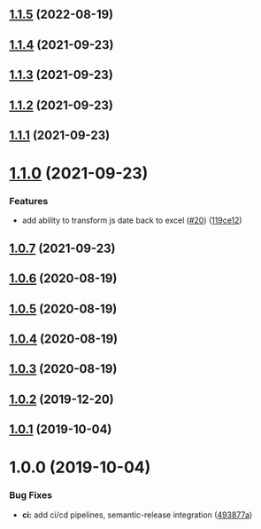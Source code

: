## [1.1.5](https://github.com/oleg-koval/excel-date-to-js/compare/v1.1.4...v1.1.5) (2022-08-19)

## [1.1.4](https://github.com/oleg-koval/excel-date-to-js/compare/v1.1.3...v1.1.4) (2021-09-23)

## [1.1.3](https://github.com/oleg-koval/excel-date-to-js/compare/v1.1.2...v1.1.3) (2021-09-23)

## [1.1.2](https://github.com/oleg-koval/excel-date-to-js/compare/v1.1.1...v1.1.2) (2021-09-23)

## [1.1.1](https://github.com/oleg-koval/excel-date-to-js/compare/v1.1.0...v1.1.1) (2021-09-23)

# [1.1.0](https://github.com/oleg-koval/excel-date-to-js/compare/v1.0.7...v1.1.0) (2021-09-23)


### Features

* add ability to transform js date back to excel ([#20](https://github.com/oleg-koval/excel-date-to-js/issues/20)) ([119ce12](https://github.com/oleg-koval/excel-date-to-js/commit/119ce121bcc16e3f030c1fdd4e34464884b1b115))

## [1.0.7](https://github.com/oleg-koval/excel-date-to-js/compare/v1.0.6...v1.0.7) (2021-09-23)

## [1.0.6](https://github.com/oleg-koval/excel-date-to-js/compare/v1.0.5...v1.0.6) (2020-08-19)

## [1.0.5](https://github.com/oleg-koval/excel-date-to-js/compare/v1.0.4...v1.0.5) (2020-08-19)

## [1.0.4](https://github.com/oleg-koval/excel-date-to-js/compare/v1.0.3...v1.0.4) (2020-08-19)

## [1.0.3](https://github.com/oleg-koval/excel-date-to-js/compare/v1.0.2...v1.0.3) (2020-08-19)

## [1.0.2](https://github.com/oleg-koval/excel-date-to-js/compare/v1.0.1...v1.0.2) (2019-12-20)

## [1.0.1](https://github.com/oleg-koval/excel-date-to-js/compare/v1.0.0...v1.0.1) (2019-10-04)

# 1.0.0 (2019-10-04)


### Bug Fixes

* **ci:** add ci/cd pipelines, semantic-release integration ([493877a](https://github.com/oleg-koval/excel-date-to-js/commit/493877a))
